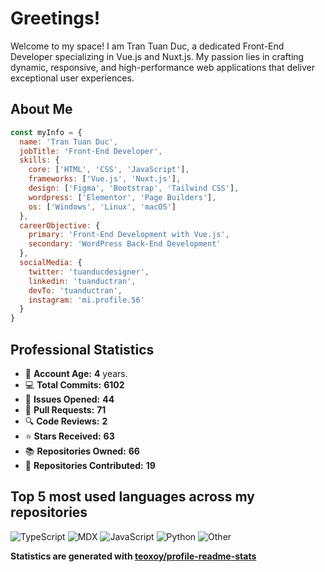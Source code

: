 # Greetings!

Welcome to my space! I am Tran Tuan Duc, a dedicated Front-End Developer specializing in Vue.js and Nuxt.js. My passion lies in crafting dynamic, responsive, and high-performance web applications that deliver exceptional user experiences.

## About Me

```javascript
const myInfo = {
  name: 'Tran Tuan Duc',
  jobTitle: 'Front-End Developer',
  skills: {
    core: ['HTML', 'CSS', 'JavaScript'],
    frameworks: ['Vue.js', 'Nuxt.js'],
    design: ['Figma', 'Bootstrap', 'Tailwind CSS'],
    wordpress: ['Elementor', 'Page Builders'],
    os: ['Windows', 'Linux', 'macOS']
  },
  careerObjective: {
    primary: 'Front-End Development with Vue.js',
    secondary: 'WordPress Back-End Development'
  },
  socialMedia: {
    twitter: 'tuanducdesigner',
    linkedin: 'tuanductran',
    devTo: 'tuanductran',
    instagram: 'mi.profile.56'
  }
}
```

## Professional Statistics

- 📅 **Account Age:** **4** years.
- 💻 **Total Commits:** **6102**
- 📝 **Issues Opened:** **44**
- 🚀 **Pull Requests:** **71**
- 🔍 **Code Reviews:** **2**
- ⭐ **Stars Received:** **63**
- 📚 **Repositories Owned:** **66**
- 🤝 **Repositories Contributed:** **19**

## Top 5 most used languages across my repositories

![TypeScript](https://img.shields.io/static/v1?style=flat-square&label=%E2%A0%80&color=555&labelColor=%233178c6&message=TypeScript%EF%B8%B149.2%25)
![MDX](https://img.shields.io/static/v1?style=flat-square&label=%E2%A0%80&color=555&labelColor=%23fcb32c&message=MDX%EF%B8%B120.3%25)
![JavaScript](https://img.shields.io/static/v1?style=flat-square&label=%E2%A0%80&color=555&labelColor=%23f1e05a&message=JavaScript%EF%B8%B115.7%25)
![Python](https://img.shields.io/static/v1?style=flat-square&label=%E2%A0%80&color=555&labelColor=%233572A5&message=Python%EF%B8%B14.6%25)
![Other](https://img.shields.io/static/v1?style=flat-square&label=%E2%A0%80&color=555&labelColor=%23ededed&message=Other%EF%B8%B19.9%25)

**Statistics are generated with [teoxoy/profile-readme-stats](https://github.com/marketplace/actions/profile-readme-stats)**
